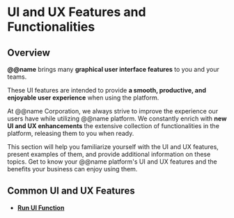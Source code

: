 # UI and UX Features and Functionalities 

## Overview

**@@name** brings many **graphical user interface features** to you and your teams.  

These UI features are intended to provide **a smooth, productive, and enjoyable user experience** when using the platform.  

At @@name Corporation, we always strive to improve the experience our users have while utilizing @@name platform. 
We constantly enrich with **new UI and UX enhancements** the extensive collection of functionalities in the platform, releasing them to you when ready.  

This section will help you familiarize yourself with the UI and UX features, present examples of them, and provide additional information on these topics. 
Get to know your @@name platform's UI and UX features and the benefits your business can enjoy using them.  

## Common UI and UX Features

* **[Run UI Function](run-ui-function.md)**
